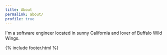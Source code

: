 ```yaml
---
title: About
permalink: about/
profile: true
---
```

I'm a software engineer located in sunny California and lover of Buffalo Wild Wings.



{% include footer.html %}
